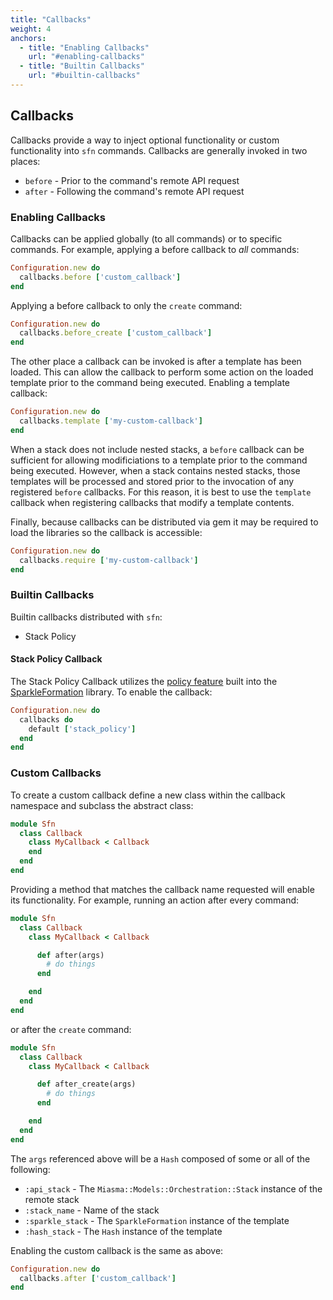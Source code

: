```yaml
---
title: "Callbacks"
weight: 4
anchors:
  - title: "Enabling Callbacks"
    url: "#enabling-callbacks"
  - title: "Builtin Callbacks"
    url: "#builtin-callbacks"
---
```


## Callbacks

Callbacks provide a way to inject optional functionality
or custom functionality into `sfn` commands. Callbacks
are generally invoked in two places:

* `before` - Prior to the command's remote API request
* `after` - Following the command's remote API request

### Enabling Callbacks

Callbacks can be applied globally (to all commands) or
to specific commands. For example, applying a before callback
to _all_ commands:

~~~ruby
Configuration.new do
  callbacks.before ['custom_callback']
end
~~~

Applying a before callback to only the `create` command:

~~~ruby
Configuration.new do
  callbacks.before_create ['custom_callback']
end
~~~

The other place a callback can be invoked is after a
template has been loaded. This can allow the callback
to perform some action on the loaded template prior to
the command being executed. Enabling a template callback:

~~~ruby
Configuration.new do
  callbacks.template ['my-custom-callback']
end
~~~

When a stack does not include nested stacks, a `before`
callback can be sufficient for allowing modificiations
to a template prior to the command being executed. However,
when a stack contains nested stacks, those templates will
be processed and stored prior to the invocation of any
registered `before` callbacks. For this reason, it is
best to use the `template` callback when registering callbacks
that modify a template contents.

Finally, because callbacks can be distributed via gem it
may be required to load the libraries so the callback is
accessible:

~~~ruby
Configuration.new do
  callbacks.require ['my-custom-callback']
end
~~~

### Builtin Callbacks

Builtin callbacks distributed with `sfn`:

* Stack Policy

#### Stack Policy Callback

The Stack Policy Callback utilizes the [policy feature][sparkle_policy]
built into the [SparkleFormation][sparkle_formation] library.
To enable the callback:

~~~ruby
Configuration.new do
  callbacks do
    default ['stack_policy']
  end
end
~~~

### Custom Callbacks

To create a custom callback define a new class within the callback namespace
and subclass the abstract class:

~~~ruby
module Sfn
  class Callback
    class MyCallback < Callback
    end
  end
end
~~~

Providing a method that matches the callback name requested will enable
its functionality. For example, running an action after every command:

~~~ruby
module Sfn
  class Callback
    class MyCallback < Callback

      def after(args)
        # do things
      end

    end
  end
end
~~~

or after the `create` command:

~~~ruby
module Sfn
  class Callback
    class MyCallback < Callback

      def after_create(args)
        # do things
      end

    end
  end
end
~~~

The `args` referenced above will be a `Hash` composed of some or all of
the following:

* `:api_stack` - The `Miasma::Models::Orchestration::Stack` instance of the remote stack
* `:stack_name` - Name of the stack
* `:sparkle_stack` - The `SparkleFormation` instance of the template
* `:hash_stack` - The `Hash` instance of the template

Enabling the custom callback is the same as above:

~~~ruby
Configuration.new do
  callbacks.after ['custom_callback']
end
~~~

[sparkle_policy]: /docs/sparkle_formation/stack-policies.html
[sparkle_formation]: /docs/sparkle_formation/README.html
